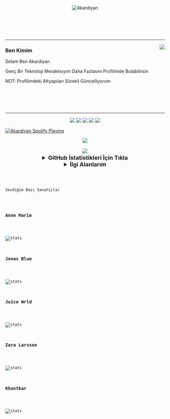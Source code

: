 <p align="center"> <img src="https://komarev.com/ghpvc/?username=Akardiyan" alt="Akardiyan" /> </p>
<h1 align="center" style="color:#fff">
Ben Akardiyan 
</h1>
<hr> 
<img align="right" src="https://github-readme-stats.vercel.app/api?username=Akardiyan&theme=tokyonight&show_icons=true" />
<h3 align="left">
Ben Kimim
</h3>
<p>Selam Ben Akardiyan</p>
<p>Genç Bir Teknoloji Meraklısıyım Daha Fazlasını Profilimde Bulabilirsin</p>
<p>NOT: Profilimdeki Altyapıları Sürekli Güncelliyorum</p>
<h1 align="center" style="color:#fff">
Sosyal Medya Hesaplarım
</h4>
<hr>
<span>
  
<p align="center">
<a href="https://discord.com/users/733628096405831710" target"blank_"><img src="https://camo.githubusercontent.com/cfdb7a62449afe712e9eb92977cf8190acb14fb16e173e128eff89736e212a1e/68747470733a2f2f696d672e736869656c64732e696f2f62616467652f646973636f72642532302d3732383944412e7376673f267374796c653d666f722d7468652d6261646765266c6f676f3d646973636f7264266c6f676f436f6c6f723d7768697465"></a>
<a href="https://steamcommunity.com/id/xhafox" target"blank_"><img src="https://img.shields.io/badge/steam%20-171a21.svg?&style=for-the-badge&logo=steam&logoColor=white"></a>
<a href="https://open.spotify.com/user/0kv9pxy5jg88pvr0277rv1j98" target"blank_"><img src="https://camo.githubusercontent.com/8b36f195a47af7355c39f1aeb80a128d1ed7522b1ed32f726bfa27f12ff54fc5/68747470733a2f2f696d672e736869656c64732e696f2f62616467652f53706f746966792532302d3165643736302e7376673f267374796c653d666f722d7468652d6261646765266c6f676f3d73706f74696679266c6f676f436f6c6f723d7768697465"></a>
<a href="https://github.com/Akardiyan" target"blank_"><img src="https://img.shields.io/badge/GitHub%20-191717.svg?&style=for-the-badge&logo=github&logoColor=white"></a>
<a href="https://www.twitch.tv/akardiyan" target"blank_"><img src="https://img.shields.io/badge/twitch%20-e3d3e0.svg?&style=for-the-badge&logo=twitch&logoColor=853476"></a>


  [<img src="https://spotify-github-profile.vercel.app/api/view?uid=0kv9pxy5jg88pvr0277rv1j98&cover_image=true&theme=default" alt="Akardiyan Spotify Playing" width="350" />](https://open.spotify.com/user/0kv9pxy5jg88pvr0277rv1j98)
 

<p align="center">
<div align="center"><img src="https://discord.c99.nl/widget/theme-2/733628096405831710.png"></div>
  
<p align="center">
<div align="center"><img src="https://discord.c99.nl/widget/theme-3/667766442820894740.png"></div>
  


<details align="center">
<summary style="font-weight: bold; font-size: 18px">GitHub İstatistikleri İçin Tıkla</summary>
<img src="https://github-readme-stats.vercel.app/api?username=Akardiyan&show_icons=true&theme=tokyonight" width="%100" height="150px" alt="stats" />
<img src="https://github-readme-stats.vercel.app/api/top-langs/?username=Akardiyan&layout=compact&theme=tokyonight" width="%100" height="150px" alt="stats" />
<img src="https://github-profile-trophy.vercel.app/?username=Akardiyan&theme=nord" width="%100" height="150px" alt="stats" />
</details>
  
<details align="center">
<summary style="font-weight: bold; font-size: 18px">İlgi Alanlarım</summary>
<code><img height="20" src="https://raw.githubusercontent.com/github/explore/80688e429a7d4ef2fca1e82350fe8e3517d3494d/topics/javascript/javascript.png"></code>
<code><img height="20" src="https://raw.githubusercontent.com/github/explore/80688e429a7d4ef2fca1e82350fe8e3517d3494d/topics/nodejs/nodejs.png"></code>
<code><img height="20" src="https://raw.githubusercontent.com/github/explore/80688e429a7d4ef2fca1e82350fe8e3517d3494d/topics/python/python.png"></code>
<code><img height="20" src="https://raw.githubusercontent.com/github/explore/80688e429a7d4ef2fca1e82350fe8e3517d3494d/topics/firebase/firebase.png"></code>
<code><img height="20" src="https://raw.githubusercontent.com/github/explore/80688e429a7d4ef2fca1e82350fe8e3517d3494d/topics/visual-basic/visual-basic.png"></code>
<code><img height="20" src="https://raw.githubusercontent.com/github/explore/80688e429a7d4ef2fca1e82350fe8e3517d3494d/topics/html/html.png"></code>
<code><img height="20" src="https://raw.githubusercontent.com/github/explore/80688e429a7d4ef2fca1e82350fe8e3517d3494d/topics/css/css.png"></code>
<code><img height="20" src="https://raw.githubusercontent.com/github/explore/80688e429a7d4ef2fca1e82350fe8e3517d3494d/topics/kotlin/kotlin.png"></code>
<code><img height="20" src="https://raw.githubusercontent.com/github/explore/80688e429a7d4ef2fca1e82350fe8e3517d3494d/topics/electron/electron.png"></code>
<code><img height="20" src="https://raw.githubusercontent.com/github/explore/80688e429a7d4ef2fca1e82350fe8e3517d3494d/topics/react/react.png"></code>
<code><img height="20" src="https://raw.githubusercontent.com/github/explore/80688e429a7d4ef2fca1e82350fe8e3517d3494d/topics/arduino/arduino.png"></code>
<code><img height="20" src="https://raw.githubusercontent.com/github/explore/80688e429a7d4ef2fca1e82350fe8e3517d3494d/topics/visual-studio-code/visual-studio-code.png"</code>
</details>

  <p>Sevdiğim Bazı Sanatçılar</p>
  
<h3 align="left">Anne Marie</h3>
<p align="left">
<img src="https://cdn.discordapp.com/attachments/847215616138149929/855534852035051530/annemarie.gif" width="%100" height="150px" alt="stats" />
  
  <h3 align="left">Jonas Blue</h3>
<p align="left">
<img src="https://cdn.discordapp.com/attachments/847215616138149929/855535996556541972/jonasblue.gif" width="%100" height="150px" alt="stats" />
  
  <h3 align="left">Juice Wrld</h3>
<p align="left">
<img src="https://cdn.discordapp.com/attachments/847215616138149929/855536688301998100/juicewrld.gif" width="%100" height="150px" alt="stats" />
  
  <h3 align="left">Zara Larsson</h3>
<p align="left">
<img src="https://cdn.discordapp.com/attachments/847215616138149929/855538837602041856/zaralarsson.gif" width="%100" height="150px" alt="stats" />
  
  <h3 align="left">Khontkar</h3>
<p align="left">
<img src="https://cdn.discordapp.com/attachments/847215616138149929/855537051873181716/khontkar.gif" width="%100" height="150px" alt="stats" />
